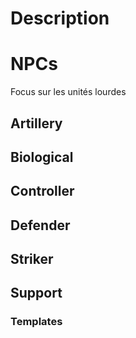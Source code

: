 # Description

# NPCs

Focus sur les unités lourdes

## Artillery

## Biological

## Controller

## Defender

## Striker

## Support

### Templates